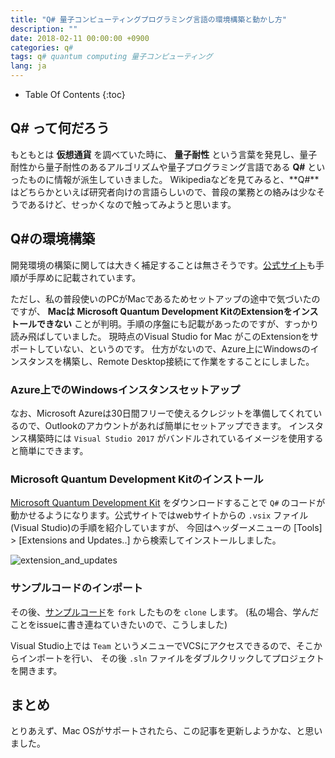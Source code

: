 ```yaml
---
title: "Q# 量子コンピューティングプログラミング言語の環境構築と動かし方"
description: ""
date: 2018-02-11 00:00:00 +0900
categories: q#
tags: q# quantum computing 量子コンピューティング
lang: ja
---
```


* Table Of Contents
{:toc}

## Q# って何だろう
もともとは **仮想通貨** を調べていた時に、 **量子耐性** という言葉を発見し、量子耐性から量子耐性のあるアルゴリズムや量子プログラミング言語である **Q#** といったものに情報が派生していきました。
Wikipediaなどを見てみると、**Q#**はどちらかといえば研究者向けの言語らしいので、普段の業務との絡みは少なそうであるけど、せっかくなので触ってみようと思います。

## Q#の環境構築
開発環境の構築に関しては大きく補足することは無さそうです。[公式サイト](https://docs.microsoft.com/en-us/quantum/quantum-installconfig?view=qsharp-preview)も手順が手厚めに記載されています。

ただし、私の普段使いのPCがMacであるためセットアップの途中で気づいたのですが、 **Macは Microsoft Quantum Development KitのExtensionをインストールできない** ことが判明。手順の序盤にも記載があったのですが、すっかり読み飛ばしていました。 現時点のVisual Studio for Mac がこのExtensionをサポートしていない、というのです。
仕方がないので、Azure上にWindowsのインスタンスを構築し、Remote Desktop接続にて作業をすることにしました。

### Azure上でのWindowsインスタンスセットアップ

なお、Microsoft Azureは30日間フリーで使えるクレジットを準備してくれているので、Outlookのアカウントがあれば簡単にセットアップできます。
インスタンス構築時には `Visual Studio 2017` がバンドルされているイメージを使用すると簡単にできます。

### Microsoft Quantum Development Kitのインストール
[Microsoft Quantum Development Kit](https://www.microsoft.com/en-us/quantum/development-kit) をダウンロードすることで `Q#` のコードが動かせるようになります。公式サイトではwebサイトからの `.vsix` ファイル(Visual Studio)の手順を紹介していますが、
今回はヘッダーメニューの [Tools] > [Extensions and Updates..] から検索してインストールしました。

![extension_and_updates]({{site.baseurl}}/assets/images/20180211/extension_and_updates.png)

### サンプルコードのインポート
その後、[サンプルコード](https://github.com/microsoft/quantum)を `fork` したものを `clone` します。
(私の場合、学んだことをissueに書き連ねていきたいので、こうしました) 

Visual Studio上では `Team` というメニューでVCSにアクセスできるので、そこからインポートを行い、
その後 `.sln` ファイルをダブルクリックしてプロジェクトを開きます。


## まとめ
とりあえず、Mac OSがサポートされたら、この記事を更新しようかな、と思いました。
